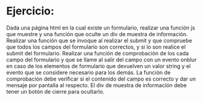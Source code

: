 # Ejercicio:

Dada una página html en la cual existe un formulario, realizar una función js que muestre y una función que oculte un div de muestra de información. Realizar una función que se invoque al realizar el submit y que compruebe que todos los campos del formulario son correctos, y si lo son realice el submit del formulario. Realizar una función de comprobación de los cada campo del formulario y que se llame al salir del campo con un evento onblur en caso de los elementos de formulario que devuelven un valor string y el evento que se considere necesario para los demás.
La función de comprobación debe verificar si el contenido del campo es correcto y dar un mensaje por pantalla al respecto. El div de muestra de información debe tener un botón de cierre para ocultarlo.

